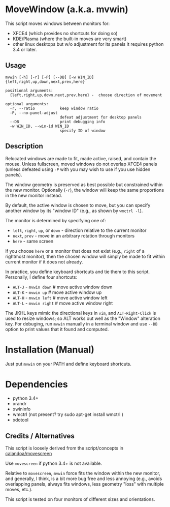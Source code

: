 
# MoveWindow (a.k.a. mvwin)
This script moves windows between monitors for:
- XFCE4 (which provides no shortcuts for doing so)
- KDE/Plasma (where the built-in moves are very smart)
- other linux desktops but w/o adjustment for its panels
It requires python 3.4 or later.

## Usage
```
mvwin [-h] [-r] [-P] [--DB] [-w WIN_ID] {left,right,up,down,next,prev,here}

positional arguments:
  {left,right,up,down,next,prev,here} -  choose direction of movement

optional arguments:
  -r, --ratio           keep window ratio
  -P, --no-panel-adjust
                        defeat adjustment for desktop panels
  --DB                  print debugging info
  -w WIN_ID, --win-id WIN_ID
                        specify ID of window
```
## Description

Relocated windows are made to fit, made active, raised, and contain
the mouse.  Unless fullscreen, moved windows do not overlap XFCE4
panels (unless defeated using `-P` with you may wish to use if you use hidden panels).

The window geometry is preserved as best possible but constrained within
the new monitor. Optionally (`-r`), the window will keep the same
proportions in the new monitor instead.

By default, the active window is chosen to move, but you can specify another
window by its "window ID" (e.g., as shown by `wmctrl -l`).

The monitor is determined by specifying one of:

- `left`, `right`, `up`, or `down` - direction relative to the current monitor
- `next`, `prev` - move in an arbitrary rotation through monitors
- `here` - same screen

If you choose `here` or a monitor that does not exist (e.g., `right` of
a rightmost monitor), then the chosen window will simply be made to
fit within current monitor if it does not already.

In practice, you define keyboard shortcuts and tie them to this script.
Personally, I define four shortcuts:

- `ALT-J` - `mvwin down` # move active window down
- `ALT-K` - `mvwin up` # move active window up
- `ALT-H` - `mvwin left` # move active window left
- `ALT-L` - `mvwin right` # move active window right
    
The JKHL keys mimic the directional keys in `vim`, and `ALT-Right-Click` is used
to resize windows; so ALT works out well as the "Window" alteration key.
For debuging, run `mvwin` manually in a terminal window and use `--DB` option to print
values that it found and computed.

# Installation (Manual)

Just put `mvwin` on your PATH and define keyboard shortcuts.

# Dependencies

- python 3.4+
- xrandr
- xwininfo
- wmctrl (not present? try sudo apt-get install wmctrl )
- xdotool

## Credits / Alternatives

This script is loosely derived from the script/concepts in [calandoa/movescreen](https://github.com/calandoa/movescreen)

Use `movescreen` if python 3.4+ is not available.

Relative to `movescreen`, `mvwin` force fits the window within the new monitor,
and generally, I think, is a bit more bug free and less annoying
(e.g., avoids overlapping panels, always fits windows, less geometry "loss" with multiple moves, etc.).

This script is tested on four monitors of different sizes and orientations.

